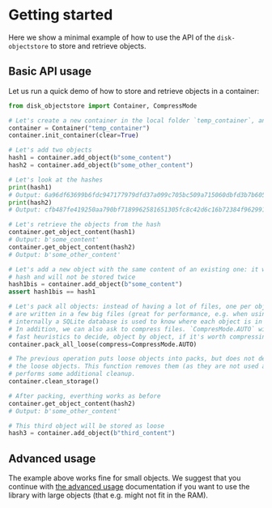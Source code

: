 # Getting started

Here we show a minimal example of how to use the API of the `disk-objectstore` to store and retrieve objects.

## Basic API usage

Let us run a quick demo of how to store and retrieve objects in a container:

```python
from disk_objectstore import Container, CompressMode

# Let's create a new container in the local folder `temp_container`, and initialise it
container = Container("temp_container")
container.init_container(clear=True)

# Let's add two objects
hash1 = container.add_object(b"some_content")
hash2 = container.add_object(b"some_other_content")

# Let's look at the hashes
print(hash1)
# Output: 6a96df63699b6fdc947177979dfd37a099c705bc509a715060dbfd3b7b605dbe
print(hash2)
# Output: cfb487fe419250aa790bf7189962581651305fc8c42d6c16b72384f96299199d

# Let's retrieve the objects from the hash
container.get_object_content(hash1)
# Output: b'some_content'
container.get_object_content(hash2)
# Output: b'some_other_content'

# Let's add a new object with the same content of an existing one: it will get the same
# hash and will not be stored twice
hash1bis = container.add_object(b"some_content")
assert hash1bis == hash1

# Let's pack all objects: instead of having a lot of files, one per object, all objects
# are written in a few big files (great for performance, e.g. when using rsync) +
# internally a SQLite database is used to know where each object is in the pack files.
# In addition, we can also ask to compress files. `CompresMode.AUTO` will perform
# fast heuristics to decide, object by object, if it's worth compressing the object or not.
container.pack_all_loose(compress=CompressMode.AUTO)

# The previous operation puts loose objects into packs, but does not delete by default
# the loose objects. This function removes them (as they are not used anymore), and possibly
# performs some additional cleanup.
container.clean_storage()

# After packing, everthing works as before
container.get_object_content(hash2)
# Output: b'some_other_content'

# This third object will be stored as loose
hash3 = container.add_object(b"third_content")
```

## Advanced usage

The example above works fine for small objects. We suggest that you continue with [the advanced usage](advanced_usage)
documentation if you want to use the library with large objects (that e.g. might not fit in the RAM).

